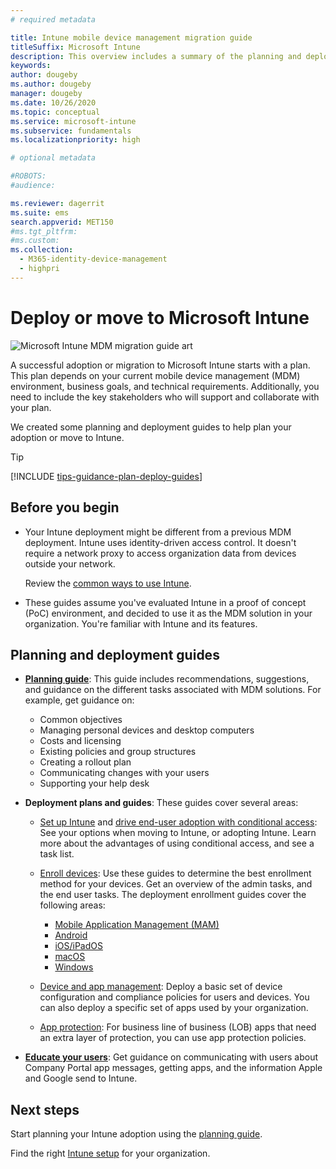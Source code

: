 ```yaml
---
# required metadata

title: Intune mobile device management migration guide
titleSuffix: Microsoft Intune
description: This overview includes a summary of the planning and deployment guides for Microsoft Intune.
keywords:
author: dougeby
ms.author: dougeby
manager: dougeby
ms.date: 10/26/2020
ms.topic: conceptual
ms.service: microsoft-intune
ms.subservice: fundamentals
ms.localizationpriority: high

# optional metadata

#ROBOTS:
#audience:

ms.reviewer: dagerrit
ms.suite: ems
search.appverid: MET150
#ms.tgt_pltfrm:
#ms.custom:
ms.collection: 
  - M365-identity-device-management
  - highpri
---
```


# Deploy or move to Microsoft Intune

![Microsoft Intune MDM migration guide art](./media/migration-guide/MDM-migration-guide-art.PNG)

A successful adoption or migration to Microsoft Intune starts with a plan. This plan depends on your current mobile device management (MDM) environment, business goals, and technical requirements. Additionally, you need to include the key stakeholders who will support and collaborate with your plan.

We created some planning and deployment guides to help plan your adoption or move to Intune. 

> [!TIP]
> [!INCLUDE [tips-guidance-plan-deploy-guides](../includes/tips-guidance-plan-deploy-guides.md)]

## Before you begin

- Your Intune deployment might be different from a previous MDM deployment. Intune uses identity-driven access control. It doesn't require a network proxy to access organization data from devices outside your network.

  Review the [common ways to use Intune](common-scenarios.md).

- These guides assume you've evaluated Intune in a proof of concept (PoC) environment, and decided to use it as the MDM solution in your organization. You're familiar with Intune and its features.

## Planning and deployment guides

- **[Planning guide](intune-planning-guide.md)**: This guide includes recommendations, suggestions, and guidance on the different tasks associated with MDM solutions. For example, get guidance on:

  - Common objectives
  - Managing personal devices and desktop computers
  - Costs and licensing
  - Existing policies and group structures
  - Creating a rollout plan
  - Communicating changes with your users
  - Supporting your help desk

- **Deployment plans and guides**: These guides cover several areas:

  - [Set up Intune](deployment-guide-intune-setup.md) and [drive end-user adoption with conditional access](migration-guide-drive-adoption.md): See your options when moving to Intune, or adopting Intune. Learn more about the advantages of using conditional access, and see a task list.

  - [Enroll devices](deployment-guide-enrollment.md): Use these guides to determine the best enrollment method for your devices. Get an overview of the admin tasks, and the end user tasks. The deployment enrollment guides cover the following areas:

    - [Mobile Application Management (MAM)](deployment-guide-enrollment-mamwe.md)
    - [Android](deployment-guide-enrollment-android.md)
    - [iOS/iPadOS](deployment-guide-enrollment-ios-ipados.md)
    - [macOS](deployment-guide-enrollment-macos.md)
    - [Windows](deployment-guide-enrollment-windows.md)

  - [Device and app management](migration-guide-configure-policies.md): Deploy a basic set of device configuration and compliance policies for users and devices. You can also deploy a specific set of apps used by your organization.
  - [App protection](../apps/app-protection-policies.md): For business line of business (LOB) apps that need an extra layer of protection, you can use app protection policies.

- **[Educate your users](end-user-educate.md)**: Get guidance on communicating with users about Company Portal app messages, getting apps, and the information Apple and Google send to Intune.

## Next steps

Start planning your Intune adoption using the [planning guide](intune-planning-guide.md).

Find the right [Intune setup](deployment-guide-intune-setup.md) for your organization.
